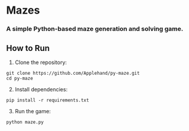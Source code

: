 # Mazes

### A simple Python-based maze generation and solving game.

## How to Run

1. Clone the repository:
```commandline
git clone https://github.com/Applehand/py-maze.git
cd py-maze
```
2. Install dependencies:
```commandline
pip install -r requirements.txt
```
3. Run the game:

```commandline
python maze.py
```
